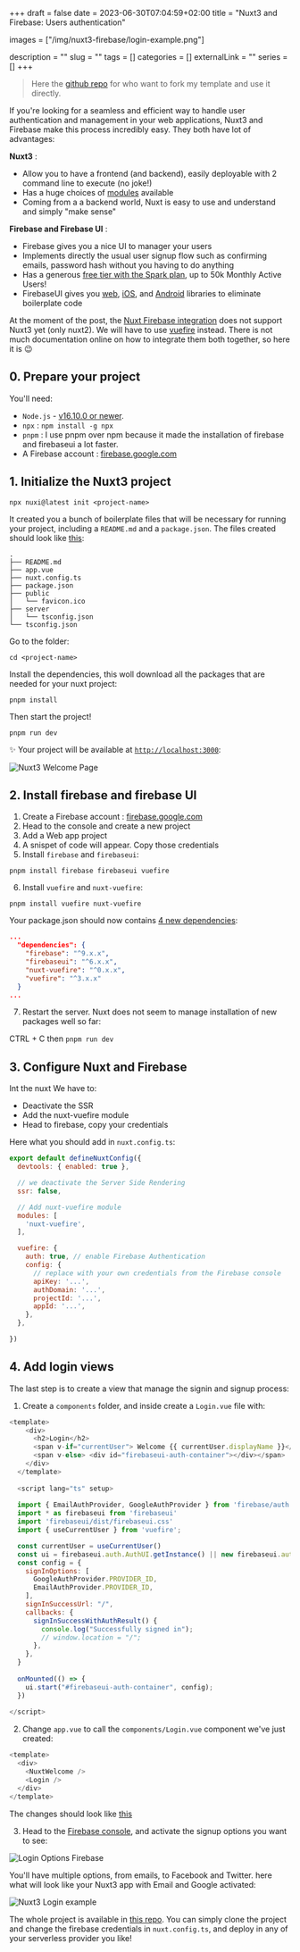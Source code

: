 +++ 
draft = false
date = 2023-06-30T07:04:59+02:00
title = "Nuxt3 and Firebase: Users authentication"

images = ["/img/nuxt3-firebase/login-example.png"]

description = ""
slug = "" 
tags = []
categories = []
externalLink = ""
series = []
+++

> Here the [github repo](https://github.com/erickhun/nuxt3-firebaseui-template) for who want to fork my template and use it directly.


If you're looking for a seamless and efficient way to handle user authentication and management in your web applications, Nuxt3 and Firebase make this process incredibly easy. They both have lot of advantages: 

**Nuxt3** : 

- Allow you to have a frontend (and backend), easily deployable with 2 command line to execute (no joke!)
- Has a huge choices of [modules](https://nuxt.com/modules) available
- Coming from a a backend world, Nuxt is easy to use and understand and simply "make sense"

**Firebase and Firebase UI** : 

- Firebase gives you a nice UI to manager your users
- Implements directly the usual user signup flow such as confirming emails, password hash without you having to do anything
- Has a generous [free tier with the Spark plan](https://firebase.google.com/pricing), up to 50k Monthly Active Users!
- FirebaseUI gives you [web](https://github.com/firebase/firebaseui-web), [iOS](https://github.com/firebase/firebaseui-ios), and [Android](https://github.com/firebase/firebaseui-android) libraries to eliminate boilerplate code


At the moment of the post, the [Nuxt Firebase integration](https://firebase.nuxtjs.org/guide/) does not support Nuxt3 yet (only nuxt2). We will have to use [vuefire](https://vuefire.vuejs.org/) instead. 
There is not much documentation online on how to integrate them both together, so here it is 😉 

## 0. Prepare your project

You'll need: 
- `Node.js` - [v16.10.0 or newer](https://nodejs.org). 
- `npx`  : `npm install -g npx`
- `pnpm` : I use pnpm over npm because it made the installation of firebase and firebaseui a lot faster.
- A Firebase account : [firebase.google.com](https://firebase.google.com/)

## 1. Initialize the Nuxt3 project

`npx nuxi@latest init <project-name>` 

It created you a bunch of boilerplate files that will be necessary for running your project, including a `README.md` and a `package.json`. The files created should look like [this](https://github.com/erickhun/nuxt3-firebaseui-template/commit/c84dc0ff85c68464b955d5edc1a98827b5ef0e67):

```
.
├── README.md
├── app.vue
├── nuxt.config.ts
├── package.json
├── public
│   └── favicon.ico
├── server
│   └── tsconfig.json
└── tsconfig.json
```

Go to the folder: 

```cd <project-name>```

Install the dependencies, this woll download all the packages that are needed for your nuxt project:

```pnpm install```

Then start the project!

```pnpm run dev``` 

✨ Your project will be available at [`http://localhost:3000`](http://localhost:3000): 

![Nuxt3 Welcome Page](/img/nuxt3-firebase/welcome-nuxt3.png)

## 2. Install firebase and firebase UI

1. Create a Firebase account : [firebase.google.com](https://firebase.google.com/)
2. Head to the console and create a new project
3. Add a Web app project
4. A snispet of code will appear. Copy those credentials 
5. Install `firebase` and `firebaseui`: 

```pnpm install firebase firebaseui vuefire```

6. Install `vuefire` and `nuxt-vuefire`: 

```pnpm install vuefire nuxt-vuefire```

Your package.json should now contains [4 new dependencies](https://github.com/erickhun/nuxt3-firebaseui-template/blob/9e569e59d619700756f38a7783b04fe169c297a9/package.json#L16-L21): 

```json
...
  "dependencies": {
    "firebase": "^9.x.x",
    "firebaseui": "^6.x.x",
    "nuxt-vuefire": "^0.x.x",
    "vuefire": "^3.x.x"
  }
...
```

7. Restart the server. Nuxt does not seem to manage installation of new packages well so far: 

CTRL + C  then ```pnpm run dev```

## 3. Configure Nuxt and Firebase

Int the nuxt We have to: 
- Deactivate the SSR
- Add the nuxt-vuefire module
- Head to firebase, copy your credentials

Here what you should add in `nuxt.config.ts`: 

```js
export default defineNuxtConfig({
  devtools: { enabled: true },

  // we deactivate the Server Side Rendering
  ssr: false,

  // Add nuxt-vuefire module
  modules: [
    'nuxt-vuefire',
  ],

  vuefire: {
    auth: true, // enable Firebase Authentication
    config: {
      // replace with your own credentials from the Firebase console
      apiKey: '...',
      authDomain: '...',
      projectId: '...',
      appId: '...',
    },
  },

})
```

## 4. Add login views

The last step is to create a view that manage the signin and signup process:

1. Create a `components` folder, and inside create a `Login.vue` file with: 

```js
<template>
    <div>
      <h2>Login</h2>
      <span v-if="currentUser"> Welcome {{ currentUser.displayName }}</span>
      <span v-else> <div id="firebaseui-auth-container"></div></span>
    </div>
  </template>
  
  <script lang="ts" setup>
  
  import { EmailAuthProvider, GoogleAuthProvider } from 'firebase/auth';
  import * as firebaseui from 'firebaseui'
  import 'firebaseui/dist/firebaseui.css'
  import { useCurrentUser } from 'vuefire';

  const currentUser = useCurrentUser()
  const ui = firebaseui.auth.AuthUI.getInstance() || new firebaseui.auth.AuthUI(useFirebaseAuth());  
  const config = {
    signInOptions: [
      GoogleAuthProvider.PROVIDER_ID,
      EmailAuthProvider.PROVIDER_ID,
    ],
    signInSuccessUrl: "/",
    callbacks: {
      signInSuccessWithAuthResult() {
        console.log("Successfully signed in");
        // window.location = "/";
      },
    },
  }
  
  onMounted(() => {
    ui.start("#firebaseui-auth-container", config);
  })
  
</script>
```

2. Change `app.vue` to call the `components/Login.vue` component we've just created:

```js
<template>
  <div>
    <NuxtWelcome />
    <Login />
  </div>
</template>
```

The changes should look like [this](https://github.com/erickhun/nuxt3-firebaseui-template/commit/4cade2c6a1c069c16bbf7a70487e3f1b2c7ed65b)

3. Head to the [Firebase console](https://console.firebase.google.com/), and activate the signup options you want to see:

![Login Options Firebase](/img/nuxt3-firebase/auth-options.png)

You'll have multiple options, from emails, to Facebook and Twitter. here what will look like your Nuxt3 app with Email and Google activated: 


![Nuxt3 Login example](/img/nuxt3-firebase/login-example.png)




The whole project is available in [this repo](https://github.com/erickhun/nuxt3-firebaseui-template). You can simply clone the project and change the firebase credentials in `nuxt.config.ts`, and deploy in any of your serverless provider you like!

